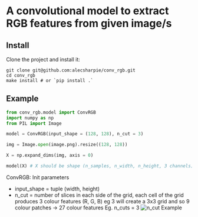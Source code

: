 # A convolutional model to extract RGB features from given image/s


## Install
Clone the project and install it:

```
git clone git@github.com:alecsharpie/conv_rgb.git
cd conv_rgb
make install # or `pip install .`
```

## Example

```python
from conv_rgb.model import ConvRGB
import numpy as np
from PIL import Image

model = ConvRGB(input_shape = (128, 128), n_cut = 3)

img = Image.open(image.png).resize((128, 128))

X = np.expand_dims(img, axis = 0)

model(X) # X should be shape (n_samples, n_width, n_height, 3 channels)
```

ConvRGB: Init parameters
 - input_shape = tuple (width, height)
 - n_cut = number of slices in each side of the grid, each cell of the grid produces 3 colour features (R, G, B) eg 3 will create a 3x3 grid and so 9 colour patches -> 27 colour features
Eg. n_cuts = 3
![n_cut Example](n_cut_example.png "Number of cuts")
